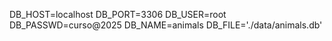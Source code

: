 DB_HOST=localhost
DB_PORT=3306
DB_USER=root
DB_PASSWD=curso@2025
DB_NAME=animals
DB_FILE='./data/animals.db'
